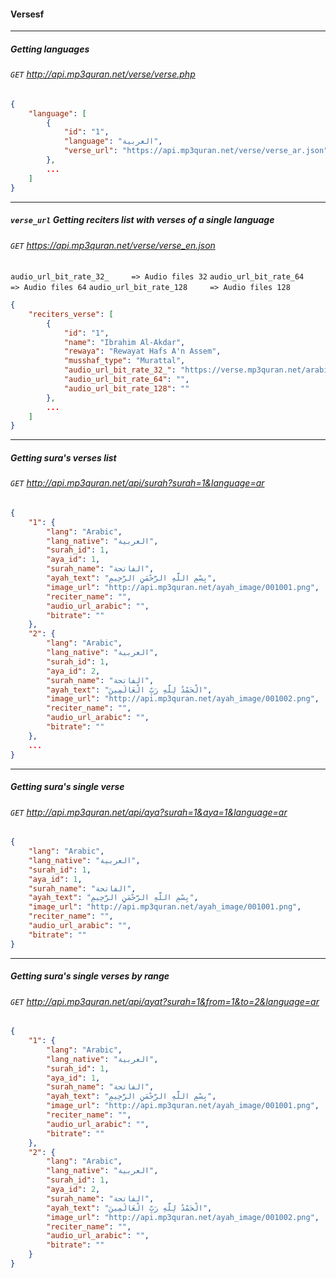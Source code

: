 #### Versesf
-------------------------

##### Getting languages
###### `GET` http://api.mp3quran.net/verse/verse.php

```json
{
	"language": [
		{
			"id": "1",
			"language": "العربية",
			"verse_url": "https://api.mp3quran.net/verse/verse_ar.json"
		},
        ...
    ]
}
```

--------

##### `verse_url` Getting reciters list with verses of a single language
###### `GET` https://api.mp3quran.net/verse/verse_en.json
`audio_url_bit_rate_32_		=> Audio files 32`
`audio_url_bit_rate_64		=> Audio files 64`
`audio_url_bit_rate_128		=> Audio files 128`

```json
{
	"reciters_verse": [
		{
			"id": "1",
			"name": "Ibrahim Al-Akdar",
			"rewaya": "Rewayat Hafs A'n Assem",
			"musshaf_type": "Murattal",
			"audio_url_bit_rate_32_": "https://verse.mp3quran.net/arabic/ibrahim_alakhdar/32/",
			"audio_url_bit_rate_64": "",
			"audio_url_bit_rate_128": ""
		},
        ...
    ]
}
```

--------

#####  Getting sura's verses list
###### `GET` http://api.mp3quran.net/api/surah?surah=1&language=ar

```json
{
    "1": {
        "lang": "Arabic",
        "lang_native": "العربية",
        "surah_id": 1,
        "aya_id": 1,
        "surah_name": "الفاتحة",
        "ayah_text": "بِسْمِ اللَّهِ الرَّحْمَنِ الرَّحِيمِ",
        "image_url": "http://api.mp3quran.net/ayah_image/001001.png",
        "reciter_name": "",
        "audio_url_arabic": "",
        "bitrate": ""
    },
    "2": {
        "lang": "Arabic",
        "lang_native": "العربية",
        "surah_id": 1,
        "aya_id": 2,
        "surah_name": "الفاتحة",
        "ayah_text": "الْحَمْدُ لِلَّهِ رَبِّ الْعَالَمِينَ",
        "image_url": "http://api.mp3quran.net/ayah_image/001002.png",
        "reciter_name": "",
        "audio_url_arabic": "",
        "bitrate": ""
    },
	...
}
```

--------

#####  Getting sura's single verse
###### `GET` http://api.mp3quran.net/api/aya?surah=1&aya=1&language=ar

```json
{
	"lang": "Arabic",
	"lang_native": "العربية",
	"surah_id": 1,
	"aya_id": 1,
	"surah_name": "الفاتحة",
	"ayah_text": "بِسْمِ اللَّهِ الرَّحْمَنِ الرَّحِيمِ",
	"image_url": "http://api.mp3quran.net/ayah_image/001001.png",
	"reciter_name": "",
	"audio_url_arabic": "",
	"bitrate": ""
}
```

--------

#####  Getting sura's single verses by range
###### `GET` http://api.mp3quran.net/api/ayat?surah=1&from=1&to=2&language=ar

```json
{
	"1": {
		"lang": "Arabic",
		"lang_native": "العربية",
		"surah_id": 1,
		"aya_id": 1,
		"surah_name": "الفاتحة",
		"ayah_text": "بِسْمِ اللَّهِ الرَّحْمَنِ الرَّحِيمِ",
		"image_url": "http://api.mp3quran.net/ayah_image/001001.png",
		"reciter_name": "",
		"audio_url_arabic": "",
		"bitrate": ""
	},
	"2": {
		"lang": "Arabic",
		"lang_native": "العربية",
		"surah_id": 1,
		"aya_id": 2,
		"surah_name": "الفاتحة",
		"ayah_text": "الْحَمْدُ لِلَّهِ رَبِّ الْعَالَمِينَ",
		"image_url": "http://api.mp3quran.net/ayah_image/001002.png",
		"reciter_name": "",
		"audio_url_arabic": "",
		"bitrate": ""
	}
}

```